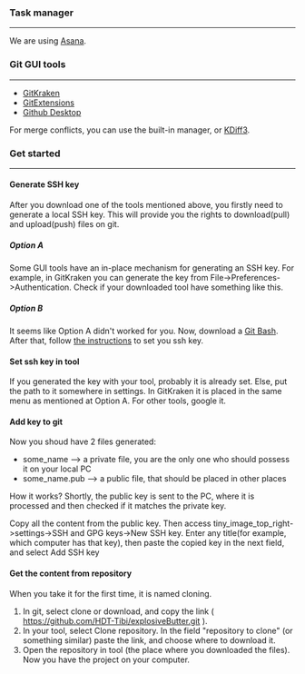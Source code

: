 ### Task manager
---
We are using [Asana](https://app.asana.com/0/303125811073727). 
### Git GUI tools
---
  * [GitKraken](https://www.gitkraken.com/)
  * [GitExtensions](https://github.com/gitextensions/gitextensions/releases/latest)
  * [Github Desktop](https://desktop.github.com/)
  
  For merge conflicts, you can use the built-in manager, or [KDiff3](https://sourceforge.net/projects/kdiff3/files/).
  
  
### Get started
---
#### Generate SSH key
  After you download one of the tools mentioned above, you firstly need to generate a local SSH key. This will provide you the rights to download(pull) and upload(push) files on git. 
  ##### Option A
  Some GUI tools have an in-place mechanism for generating an SSH key. For example, in GitKraken you can generate the key from File->Preferences->Authentication. Check if your downloaded tool have something like this.
  ##### Option B
  It seems like Option A didn't worked for you.
  Now, download a [Git Bash](https://git-scm.com/downloads). After that, follow [the instructions](https://help.github.com/articles/generating-a-new-ssh-key-and-adding-it-to-the-ssh-agent/) to set you ssh key.
      
  #### Set ssh key in tool
  If you generated the key with your tool, probably it is already set. Else, put the path to it somewhere in settings. In GitKraken it is placed in the same menu as mentioned at Option A. For other tools, google it.
  
  #### Add key to git
   Now you shoud have 2 files generated:
   * some_name      --> a private file, you are the only one who should possess it on your local PC
   * some_name.pub  --> a public file, that should be placed in other places

  How it works? Shortly, the public key is sent to the PC, where it is processed and then checked if it matches the private key.

  Copy all the content from the public key. Then access tiny_image_top_right->settings->SSH and GPG keys->New SSH key. Enter any title(for example, which computer has that key), then paste the copied key in the next field, and select Add SSH key
  
  #### Get the content from repository
  When you take it for the first time, it is named cloning.
  
  1. In git, select clone or download, and copy the link ( https://github.com/HDT-Tibi/explosiveButter.git ). 
  2. In your tool, select Clone repository. In the field "repository to clone" (or something similar) paste the link, and choose where to download it.
  3. Open the repository in tool (the place where you downloaded the files).
  Now you have the project on your computer.
